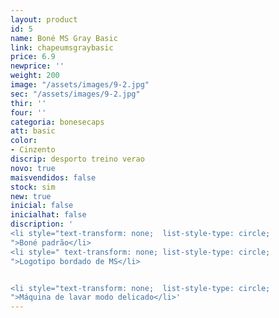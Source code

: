 ```yaml
---
layout: product
id: 5
name: Boné MS Gray Basic
link: chapeumsgraybasic
price: 6.9
newprice: ''
weight: 200
image: "/assets/images/9-2.jpg"
sec: "/assets/images/9-2.jpg"
thir: ''
four: ''
categoria: bonesecaps
att: basic
color:
- Cinzento
discrip: desporto treino verao
novo: true
maisvendidos: false
stock: sim
new: true
inicial: false
inicialhat: false
discription: '
<li style="text-transform: none;  list-style-type: circle;
">Boné padrão</li>
<li style=" text-transform: none; list-style-type: circle;
">Logotipo bordado de MS</li>


<li style="text-transform: none;  list-style-type: circle;
">Máquina de lavar modo delicado</li>'
---
```

